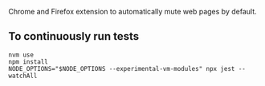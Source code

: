 Chrome and Firefox extension to automatically mute web pages by default.

## To continuously run tests

```
nvm use
npm install
NODE_OPTIONS="$NODE_OPTIONS --experimental-vm-modules" npx jest --watchAll
```
